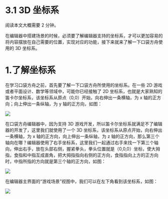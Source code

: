# 3.1 3D 坐标系

阅读本文大概需要 2 分钟。

在编辑器中搭建场景的时候，必须要了解编辑器支持的坐标系，才可以更加容易的将内容摆放在自己需要的位置，实现对应的功能，接下来就来了解一下口袋方舟使用的 3D 坐标系。

# 1.了解坐标系

在学习口袋方舟之前，首先要了解一下口袋方舟所使用的坐标系。在一些 2D 游戏或者平面设计、数学等领域中，可能你已经接触了 2D 坐标系，也就是大家熟知的笛卡尔坐标系，该坐标系从原点（0,0）开始，向右伸出一条横轴，为 x 轴的正方向；向上伸出一条纵轴，为 y 轴的正方向，如图：

![](https:/wstatic-a1.233leyuan.com/productdocs/static/boxcn1JPA6HN7SwDi1kyEPxSTFb.png)

在口袋方舟编辑器中，因为支持 3D 游戏开发，所以笛卡尔坐标系就满足不了编辑器的开发了，这里我们就使用了一个 3D 坐标系，该坐标系从原点开始，向右伸出一条横轴，为 x 轴的正方向，向上伸出一条纵轴，为 z 轴的正方向，那么第三个轴向在哪？编辑器使用了右手坐标系，这里我们一起通过右手来找一下第三个轴向，伸出右手，放在头部右侧，握紧拳头，拳头位置就是（0,0,0）坐标，使大拇指，食指和中指互成直角，把大拇指指向右侧的正方向，食指指向上方的正方向时，中指所指的方向就是第三个轴的正方向，如图：

![](https:/wstatic-a1.233leyuan.com/productdocs/static/boxcnOnzyA9f4x7NNtavFP7jtPe.png)

在编辑器主界面的“游戏场景”视图中，我们可以在左下角看到该坐标系，如图：

![](https:/wstatic-a1.233leyuan.com/productdocs/static/boxcne7fQIkaSQ0vywQdCJ2P82e.png)
